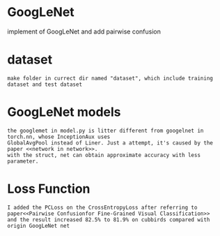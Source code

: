 # GoogLeNet
implement of GoogLeNet and add pairwise confusion

# dataset 
    make folder in currect dir named "dataset", which include training dataset and test dataset

# GoogLeNet models
    the googlemet in model.py is litter different from googelnet in torch.nn, whose InceptionAux uses
    GlobalAvgPool instead of Liner. Just a attempt, it's caused by the paper <<network in network>>.
    with the struct, net can obtain approximate accuracy with less parameter.

# Loss Function 
    I added the PCLoss on the CrossEntropyLoss after referring to  
    paper<<Pairwise Confusionfor Fine-Grained Visual Classification>>
    and the result increased 82.5% to 81.9% on cubbirds compared with origin GoogLeNet net